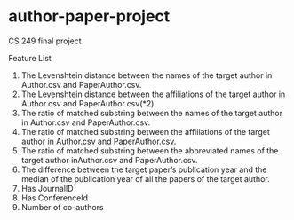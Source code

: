 # author-paper-project
CS 249 final project

Feature List
1. The Levenshtein distance between the names of the target author in Author.csv and PaperAuthor.csv.
2. The Levenshtein distance between the affiliations of the target author in Author.csv and PaperAuthor.csv(*2).
3. The ratio of matched substring between the names of the target author in Author.csv and PaperAuthor.csv.
4. The ratio of matched substring between the affiliations of the target author in Author.csv and PaperAuthor.csv.
5. The ratio of matched substring between the abbreviated names of the target author inAuthor.csv and PaperAuthor.csv.
6. The difference between the target paper’s publication year and the median of the publication year of all the papers of the target author.
7. Has JournalID
8. Has ConferenceId
9. Number of co-authors


